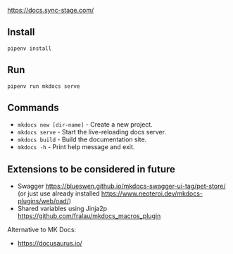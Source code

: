 https://docs.sync-stage.com/
## Install

```
pipenv install
```

## Run 
```
pipenv run mkdocs serve
```

## Commands

* `mkdocs new [dir-name]` - Create a new project.
* `mkdocs serve` - Start the live-reloading docs server.
* `mkdocs build` - Build the documentation site.
* `mkdocs -h` - Print help message and exit.


## Extensions to be considered in future
* Swagger https://blueswen.github.io/mkdocs-swagger-ui-tag/pet-store/ (or just use already installed https://www.neoteroi.dev/mkdocs-plugins/web/oad/)
* Shared variables using Jinja2p https://github.com/fralau/mkdocs_macros_plugin 

Alternative to MK Docs:
* https://docusaurus.io/